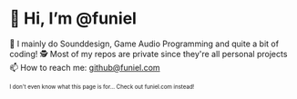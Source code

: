# 👋 Hi, I’m @funiel

👀 I mainly do Sounddesign, Game Audio Programming and quite a bit of coding!
🕵️ Most of my repos are private since they're all personal projects
📫 How to reach me: github@funiel.com

<sub><sup>I don't even know what this page is for... Check out funiel.com instead!</sup></sub>
